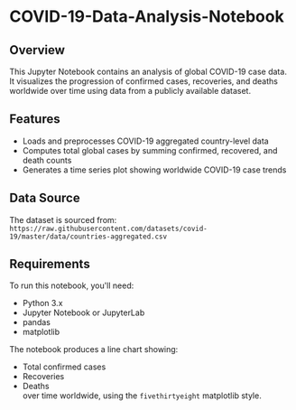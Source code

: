 # COVID-19-Data-Analysis-Notebook
## Overview
This Jupyter Notebook contains an analysis of global COVID-19 case data. It visualizes the progression of confirmed cases, recoveries, and deaths worldwide over time using data from a publicly available dataset.
## Features
- Loads and preprocesses COVID-19 aggregated country-level data
- Computes total global cases by summing confirmed, recovered, and death counts
- Generates a time series plot showing worldwide COVID-19 case trends
## Data Source
The dataset is sourced from:  
`https://raw.githubusercontent.com/datasets/covid-19/master/data/countries-aggregated.csv`
## Requirements

To run this notebook, you'll need:

- Python 3.x
- Jupyter Notebook or JupyterLab
- pandas
- matplotlib

The notebook produces a line chart showing:
- Total confirmed cases
- Recoveries
- Deaths  
over time worldwide, using the `fivethirtyeight` matplotlib style.

